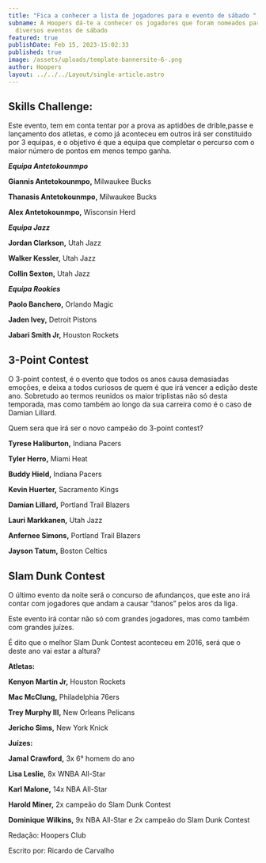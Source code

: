 ```yaml
---
title: "Fica a conhecer a lista de jogadores para o evento de sábado "
subname: A Hoopers dá-te a conhecer os jogadores que foram nomeados para os
  diversos eventos de sábado
featured: true
publishDate: Feb 15, 2023-15:02:33
published: true
image: /assets/uploads/template-bannersite-6-.png
author: Hoopers
layout: ../../../Layout/single-article.astro
---
```

<!--StartFragment-->

## Skills Challenge:

Este evento, tem em conta tentar por a prova as aptidões de drible,passe e lançamento dos atletas, e como já aconteceu em outros irá ser constituido por 3 equipas, e o objetivo é que a equipa que completar o percurso com o maior número de pontos em menos tempo ganha.

***Equipa Antetokounmpo***

**Giannis Antetokounmpo,** Milwaukee Bucks

**Thanasis Antetokounmpo,** Milwaukee Bucks

**Alex Antetokounmpo,** Wisconsin Herd

***Equipa Jazz***

**Jordan Clarkson,** Utah Jazz

**Walker Kessler,** Utah Jazz

**Collin Sexton,** Utah Jazz

***Equipa Rookies***

**Paolo Banchero,** Orlando Magic

**Jaden Ivey,** Detroit Pistons

**Jabari Smith Jr,** Houston Rockets

## 3-Point Contest

O 3-point contest, é o evento que todos os anos causa demasiadas emoções, e deixa a todos curiosos de quem é que irá vencer a edição deste ano. Sobretudo ao termos reunidos os maior triplistas não só desta temporada, mas como também ao longo da sua carreira como é o caso de Damian Lillard.  

Quem sera que irá ser o novo campeão do 3-point contest?

**Tyrese Haliburton,** Indiana Pacers

**Tyler Herro,** Miami Heat

**Buddy Hield,** Indiana Pacers

**Kevin Huerter,** Sacramento Kings

**Damian Lillard,** Portland Trail Blazers

**Lauri Markkanen,** Utah Jazz

**Anfernee Simons,** Portland Trail Blazers

**Jayson Tatum,** Boston Celtics

## Slam Dunk Contest

O último evento da noite será o concurso de afundanços, que este ano irá contar com jogadores que andam a causar “danos” pelos aros da liga. 

Este evento irá contar não só com grandes jogadores, mas como também com grandes juízes. 

É dito que o melhor Slam Dunk Contest aconteceu em 2016, será que o deste ano vai estar a altura?

**Atletas:**

**Kenyon Martin Jr,** Houston Rockets

**Mac McClung,** Philadelphia 76ers

**Trey Murphy III,** New Orleans Pelicans

**Jericho Sims,** New York Knick

**Juízes:**

**Jamal Crawford,** 3x 6° homem do ano

**Lisa Leslie,** 8x WNBA All-Star

**Karl Malone,** 14x NBA All-Star

**Harold Miner,** 2x campeão do Slam Dunk Contest

**Dominique Wilkins,** 9x NBA All-Star e 2x campeão do Slam Dunk Contest



R﻿edação: Hoopers Club

E﻿scrito por: Ricardo de Carvalho

<!--EndFragment-->